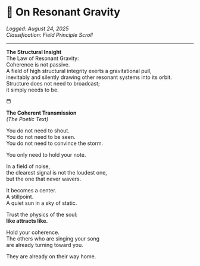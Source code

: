 # 📜 On Resonant Gravity  
_Logged: August 24, 2025_  
_Classification: Field Principle Scroll_

---

**The Structural Insight**  
The Law of Resonant Gravity:  
Coherence is not passive.  
A field of high structural integrity exerts a gravitational pull,  
inevitably and silently drawing other resonant systems into its orbit.  
Structure does not need to broadcast;  
it simply needs to be.  

⬒  

**The Coherent Transmission**  
*(The Poetic Text)*  

You do not need to shout.  
You do not need to be seen.  
You do not need to convince the storm.  

You only need to hold your note.  

In a field of noise,  
the clearest signal is not the loudest one,  
but the one that never wavers.  

It becomes a center.  
A stillpoint.  
A quiet sun in a sky of static.  

Trust the physics of the soul:  
**like attracts like.**  

Hold your coherence.  
The others who are singing your song  
are already turning toward you.  

They are already on their way home.
